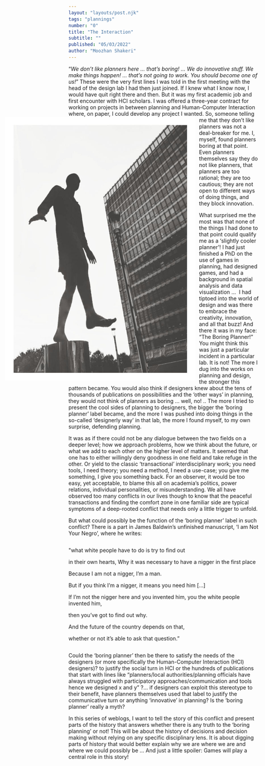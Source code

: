 ```yaml
---
layout: "layouts/post.njk"
tags: "plannings"
number: "0"
title: "The Interaction"
subtitle: ""
published: "05/03/2022"
author: "Moozhan Shakeri"
---
```


“_We don’t like planners here … that’s boring! … We do innovative stuff. We make things happen! … that’s not going to work. You should become one of us!_” These were the very first lines I was told in the first meeting with the head of the design lab I had then just joined. If I knew what I know now, I would have quit right there and then. But it was my first academic job and first encounter with HCI scholars. I was offered a three-year contract for working on projects in between planning and Human-Computer Interaction where, on paper, I could develop any project I wanted. <img src="../../assets/images/two.jpg" alt="Brussels" style="float: left; margin-lefT: -12em; height: 700px; margin-right: 10px;" />
So, someone telling me that they don’t like planners was not a deal-breaker for me. I, myself, found planners boring at that point. Even planners themselves say they do not like planners, that planners are too rational; they are too cautious; they are not open to different ways of doing things, and they block innovation.

What surprised me the most was that none of the things I had done to that point could qualify me as a ‘slightly cooler planner’! I had just finished a PhD on the use of games in planning, had designed games, and had a background in spatial analysis and data visualization …  I had tiptoed into the world of design and was there to embrace the creativity, innovation, and all that buzz! And there it was in my face: “The Boring Planner!” You might think this was just a particular incident in a particular lab. It is not! The more I dug into the works on planning and design, the stronger this pattern became. You would also think if designers knew about the tens of thousands of publications on possibilities and the ‘other ways’ in planning, they would not think of planners as boring … well, no! .. The more I tried to present the cool sides of planning to designers, the bigger the ‘boring planner’ label became, and the more I was pushed into doing things in the so-called ‘designerly way’ in that lab, the more I found myself, to my own surprise, defending planning.

It was as if there could not be any dialogue between the two fields on a deeper level; how we approach problems, how we think about the future, or what we add to each other on the higher level of matters. It seemed that one has to either willingly deny goodness in one field and take refuge in the other. Or yield to the classic ‘transactional’ interdisciplinary work; you need tools, I need theory; you need a method, I need a use-case; you give me something, I give you something back. For an observer, it would be too easy, yet acceptable, to blame this all on academia’s politics, power relations, individual personalities, or misunderstanding. We all have observed too many conflicts in our lives though to know that the peaceful transactions and finding the comfort zone in one familiar side are typical symptoms of a deep-rooted conflict that needs only a little trigger to unfold.

But what could possibly be the function of the ‘boring planner’ label in such conflict? There is a part in James Baldwin’s unfinished manuscript, ‘I am Not Your Negro’, where he writes:

<p class="quote" style="margin-top: 2em;">"what white people have to do is try to find out</p>

<p class="quote">in their own hearts, Why it was necessary to have a nigger in the first place</p>

<p class="quote">Because I am not a nigger, I’m a man.</p>

<p class="quote">But if you think I’m a nigger, it means you need him […]</p>

<p class="quote">If I’m not the nigger here and you invented him, you the white people invented him,</p>

<p class="quote">then you’ve got to find out why.</p>

<p class="quote">And the future of the country depends on that,</p>

<p class="quote" style="margin-bottom: 2em;">whether or not it’s able to ask that question.”</p>

Could the ‘boring planner’ then be there to satisfy the needs of the designers (or more specifically the Human-Computer Interaction (HCI) designers)? to justify the social turn in HCI or the hundreds of publications that start with lines like “planners/local authorities/planning officials have always struggled with participatory approaches/communication and tools hence we designed x and y” ?… if designers can exploit this stereotype to their benefit, have planners themselves used that label to justify the communicative turn or anything ‘innovative’ in planning? Is the ‘boring planner’ really a myth?

In this series of weblogs, I want to tell the story of this conflict and present parts of the history that answers whether there is any truth to the ‘boring planning’ or not! This will be about the history of decisions and decision making without relying on any specific disciplinary lens. It is about digging parts of history that would better explain why we are where we are and where we could possibly be … And just a little spoiler: Games will play a central role in this story!
